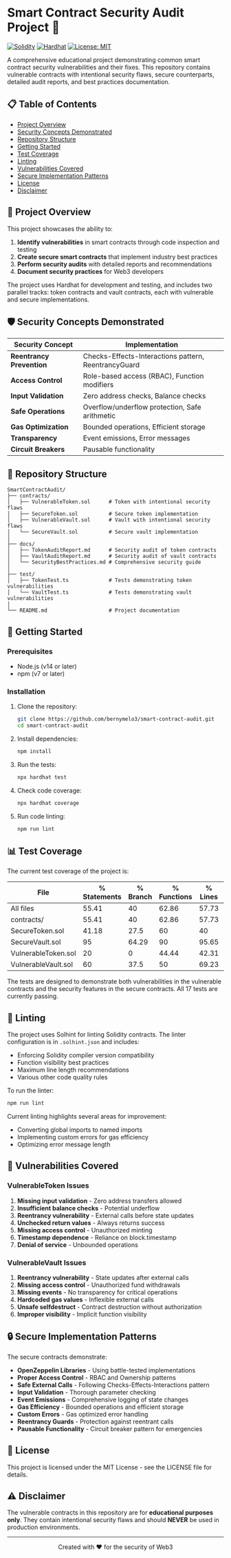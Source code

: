 # Smart Contract Security Audit Project 🔐

[![Solidity](https://img.shields.io/badge/Solidity-%5E0.8.17-blue)](https://soliditylang.org/)
[![Hardhat](https://img.shields.io/badge/Hardhat-2.22.x-yellow)](https://hardhat.org/)
[![License: MIT](https://img.shields.io/badge/License-MIT-green.svg)](https://opensource.org/licenses/MIT)

A comprehensive educational project demonstrating common smart contract security vulnerabilities and their fixes. This repository contains vulnerable contracts with intentional security flaws, secure counterparts, detailed audit reports, and best practices documentation.

## 📋 Table of Contents

- [Project Overview](#-project-overview)
- [Security Concepts Demonstrated](#-security-concepts-demonstrated)
- [Repository Structure](#-repository-structure)
- [Getting Started](#-getting-started)
- [Test Coverage](#-test-coverage)
- [Linting](#-linting)
- [Vulnerabilities Covered](#-vulnerabilities-covered)
- [Secure Implementation Patterns](#-secure-implementation-patterns)
- [License](#-license)
- [Disclaimer](#-disclaimer)

## 🔎 Project Overview

This project showcases the ability to:

1. **Identify vulnerabilities** in smart contracts through code inspection and testing
2. **Create secure smart contracts** that implement industry best practices
3. **Perform security audits** with detailed reports and recommendations
4. **Document security practices** for Web3 developers

The project uses Hardhat for development and testing, and includes two parallel tracks: token contracts and vault contracts, each with vulnerable and secure implementations.

## 🛡️ Security Concepts Demonstrated

| Security Concept | Implementation |
|------------------|----------------|
| **Reentrancy Prevention** | Checks-Effects-Interactions pattern, ReentrancyGuard |
| **Access Control** | Role-based access (RBAC), Function modifiers |
| **Input Validation** | Zero address checks, Balance checks |
| **Safe Operations** | Overflow/underflow protection, Safe arithmetic |
| **Gas Optimization** | Bounded operations, Efficient storage |
| **Transparency** | Event emissions, Error messages |
| **Circuit Breakers** | Pausable functionality |

## 📁 Repository Structure

```
SmartContractAudit/
├── contracts/
│   ├── VulnerableToken.sol      # Token with intentional security flaws
│   ├── SecureToken.sol          # Secure token implementation
│   ├── VulnerableVault.sol      # Vault with intentional security flaws
│   └── SecureVault.sol          # Secure vault implementation
│
├── docs/
│   ├── TokenAuditReport.md      # Security audit of token contracts
│   ├── VaultAuditReport.md      # Security audit of vault contracts
│   └── SecurityBestPractices.md # Comprehensive security guide
│
├── test/
│   ├── TokenTest.ts             # Tests demonstrating token vulnerabilities
│   └── VaultTest.ts             # Tests demonstrating vault vulnerabilities
│
└── README.md                    # Project documentation
```

## 🚀 Getting Started

### Prerequisites

- Node.js (v14 or later)
- npm (v7 or later)

### Installation

1. Clone the repository:
   ```bash
   git clone https://github.com/bernymelo3/smart-contract-audit.git
   cd smart-contract-audit
   ```

2. Install dependencies:
   ```bash
   npm install
   ```

3. Run the tests:
   ```bash
   npx hardhat test
   ```

4. Check code coverage:
   ```bash
   npx hardhat coverage
   ```

5. Run code linting:
   ```bash
   npm run lint
   ```

## 📊 Test Coverage

The current test coverage of the project is:

| File | % Statements | % Branch | % Functions | % Lines | Uncovered Lines |
|------|--------------|----------|------------|---------|-----------------|
| All files | 55.41 | 40 | 62.86 | 57.73 | |
| contracts/ | 55.41 | 40 | 62.86 | 57.73 | |
| SecureToken.sol | 41.18 | 27.5 | 60 | 40 | Various |
| SecureVault.sol | 95 | 64.29 | 90 | 95.65 | 87 |
| VulnerableToken.sol | 20 | 0 | 44.44 | 42.31 | Various |
| VulnerableVault.sol | 60 | 37.5 | 50 | 69.23 | 49,50,56,61 |

The tests are designed to demonstrate both vulnerabilities in the vulnerable contracts and the security features in the secure contracts. All 17 tests are currently passing.

## 🧹 Linting

The project uses Solhint for linting Solidity contracts. The linter configuration is in `.solhint.json` and includes:

- Enforcing Solidity compiler version compatibility
- Function visibility best practices
- Maximum line length recommendations
- Various other code quality rules

To run the linter:

```bash
npm run lint
```

Current linting highlights several areas for improvement:
- Converting global imports to named imports
- Implementing custom errors for gas efficiency
- Optimizing error message length

## 🚨 Vulnerabilities Covered

### VulnerableToken Issues

1. **Missing input validation** - Zero address transfers allowed
2. **Insufficient balance checks** - Potential underflow
3. **Reentrancy vulnerability** - External calls before state updates
4. **Unchecked return values** - Always returns success
5. **Missing access control** - Unauthorized minting
6. **Timestamp dependence** - Reliance on block.timestamp
7. **Denial of service** - Unbounded operations

### VulnerableVault Issues

1. **Reentrancy vulnerability** - State updates after external calls
2. **Missing access control** - Unauthorized fund withdrawals
3. **Missing events** - No transparency for critical operations
4. **Hardcoded gas values** - Inflexible external calls
5. **Unsafe selfdestruct** - Contract destruction without authorization
6. **Improper visibility** - Implicit function visibility

## 🔒 Secure Implementation Patterns

The secure contracts demonstrate:

- **OpenZeppelin Libraries** - Using battle-tested implementations
- **Proper Access Control** - RBAC and Ownership patterns
- **Safe External Calls** - Following Checks-Effects-Interactions pattern
- **Input Validation** - Thorough parameter checking
- **Event Emissions** - Comprehensive logging of state changes
- **Gas Efficiency** - Bounded operations and efficient storage
- **Custom Errors** - Gas optimized error handling
- **Reentrancy Guards** - Protection against reentrant calls
- **Pausable Functionality** - Circuit breaker pattern for emergencies

## 📝 License

This project is licensed under the MIT License - see the LICENSE file for details.

## ⚠️ Disclaimer

The vulnerable contracts in this repository are for **educational purposes only**. They contain intentional security flaws and should **NEVER** be used in production environments.

---

<p align="center">
  Created with ❤️ for the security of Web3
</p>
